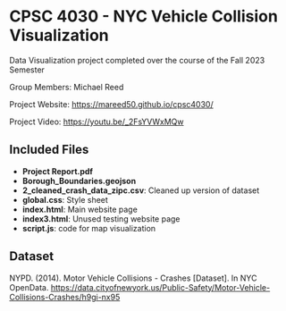 # CPSC 4030 - NYC Vehicle Collision Visualization
Data Visualization project completed over the course of the Fall 2023 Semester

Group Members: Michael Reed

Project Website:
https://mareed50.github.io/cpsc4030/

Project Video:
https://youtu.be/_2FsYVWxMQw

## Included Files
- **Project Report.pdf**
- **Borough_Boundaries.geojson**
- **2_cleaned_crash_data_zipc.csv**: Cleaned up version of dataset
- **global.css**: Style sheet
- **index.html**: Main website page
- **index3.html**: Unused testing website page
- **script.js**: code for map visualization

## Dataset
NYPD. (2014). Motor Vehicle Collisions - Crashes [Dataset]. In NYC OpenData. <https://data.cityofnewyork.us/Public-Safety/Motor-Vehicle-Collisions-Crashes/h9gi-nx95>
